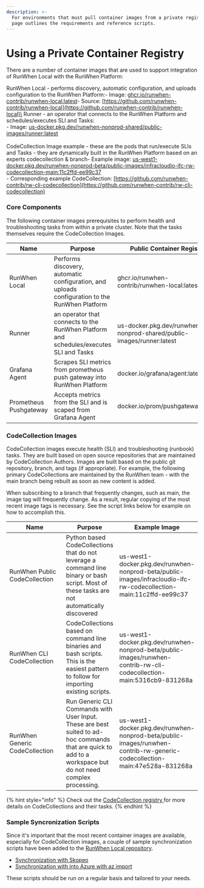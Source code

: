 ```yaml
---
description: >-
  For environments that must pull container images from a private registry, this
  page outlines the requirements and reference scripts.
---
```


# Using a Private Container Registry

There are a number of container images that are used to support integration of RunWhen Local with the RunWhen Platform:&#x20;

RunWhen Local - performs discovery, automatic configuration, and uploads configuration to the RunWhen Platform:- Image: [ghcr.io/runwhen-contrib/runwhen-local:latest](http://ghcr.io/runwhen-contrib/runwhen-local:latest)- Source: [https://github.com/runwhen-contrib/runwhen-local](https://github.com/runwhen-contrib/runwhen-local)\
Runner - an operator that connects to the RunWhen Platform and schedules/executes SLI and Tasks: \
\- Image: [us-docker.pkg.dev/runwhen-nonprod-shared/public-images/runner:latest](http://us-docker.pkg.dev/runwhen-nonprod-shared/public-images/runner:latest)\
\
CodeCollection Image example - these are the pods that run/execute SLIs and Tasks - they are dynamically built in the RunWhen Platform based on an experts codecollection & branch- Example image: [us-west1-docker.pkg.dev/runwhen-nonprod-beta/public-images/infracloudio-ifc-rw-codecollection-main:11c2ffd-ee99c37](http://us-west1-docker.pkg.dev/runwhen-nonprod-beta/public-images/infracloudio-ifc-rw-codecollection-main:11c2ffd-ee99c37)\
\- Corresponding example CodeCollection: [https://github.com/runwhen-contrib/rw-cli-codecollection](https://github.com/runwhen-contrib/rw-cli-codecollection)



### Core Components

The following container images prerequisites to perform health and troubleshooting tasks from within a private cluster. Note that the tasks themselves require the CodeCollection Images.&#x20;

| Name                   | Purpose                                                                                        | Public Container Registry                                            |
| ---------------------- | ---------------------------------------------------------------------------------------------- | -------------------------------------------------------------------- |
| RunWhen Local          | Performs discovery, automatic configuration, and uploads configuration to the RunWhen Platform | ghcr.io/runwhen-contrib/runwhen-local:latest                         |
| Runner                 | an operator that connects to the RunWhen Platform and schedules/executes SLI and Tasks         | us-docker.pkg.dev/runwhen-nonprod-shared/public-images/runner:latest |
| Grafana Agent          | Scrapes SLI metrics from prometheus push gateway into RunWhen Platform                         | docker.io/grafana/agent:latest                                       |
| Prometheus Pushgateway | Accepts metrics from the SLI and is scaped from Grafana Agent                                  | docker.io/prom/pushgateway:latest                                    |





### CodeCollection Images

CodeCollection images execute health (SLI) and troubleshooting (runbook) tasks. They are built based on open source repositories that are maintained by CodeCollection Authors. Images are built based on the public git repository, branch, and tags (if appropriate). For example, the following primary CodeCollections are maintained by the RunWhen team - with the main branch being rebuilt as soon as new content is added.&#x20;

When subscribing to a branch that frequently changes, such as main, the image tag will frequently change. As a result, regular copying of the most recent image tags is necessary. See the script links below for example on how to accomplish this.&#x20;

<table><thead><tr><th width="196">Name</th><th>Purpose</th><th>Example Image</th></tr></thead><tbody><tr><td>RunWhen Public CodeCollection</td><td>Python based CodeCollections that do not leverage a command line binary or bash script. Most of these tasks are not automatically discovered</td><td>us-west1-docker.pkg.dev/runwhen-nonprod-beta/public-images/infracloudio-ifc-rw-codecollection-main:11c2ffd-ee99c37</td></tr><tr><td>RunWhen CLI CodeCollection</td><td>CodeCollections based on command line binaries and bash scripts. This is the easiest pattern to follow for importing existing scripts. </td><td>us-west1-docker.pkg.dev/runwhen-nonprod-beta/public-images/runwhen-contrib-rw-cli-codecollection-main:5316cb9-831268a</td></tr><tr><td>RunWhen Generic CodeCollection</td><td>Run Generic CLI Commands with User Input. These are best suited to ad-hoc commands that are quick to add to a workspace but do not need complex processing. </td><td>us-west1-docker.pkg.dev/runwhen-nonprod-beta/public-images/runwhen-contrib-rw-generic-codecollection-main:47e528a-831268a</td></tr></tbody></table>

{% hint style="info" %}
Check out the [CodeCollection registry ](https://registry.runwhen.com/)for more details on CodeCollections and their tasks.&#x20;
{% endhint %}



### Sample Syncronization Scripts

Since it's important that the most recent container images are available, especially for CodeCollection images, a couple of sample synchronization scripts have been added to the [RunWhen Local repository](https://github.com/runwhen-contrib/runwhen-local/tree/main/deploy/scripts/registry-sync).

* [Synchronization with Skopeo](../../../deploy/scripts/registry-sync/sync\_with\_skopeo.sh)
* [Synchronization with into Azure with az import](../../../deploy/scripts/registry-sync/sync\_with\_az\_import.sh)

These scripts should be run on a regular basis and tailored to your needs. &#x20;
